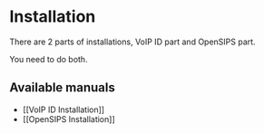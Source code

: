 Installation
============

There are 2 parts of installations, VoIP ID part and OpenSIPS part.

You need to do both.

Available manuals
-----------------

* [[VoIP ID Installation]]
* [[OpenSIPS Installation]]
